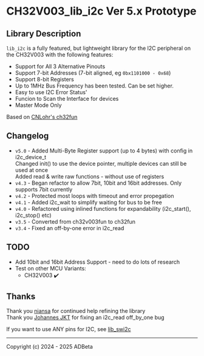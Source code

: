 # CH32V003_lib_i2c          Ver 5.x Prototype

## Library Description
`lib_i2c` is a fully featured, but lightweight library for the I2C peripheral
on the CH32V003 with the following features:
* Support for All 3 Alternative Pinouts
* Support 7-bit Addresses (7-bit aligned, eg `0bx1101000 - 0x68`)
* Support 8-bit Registers
* Up to 1MHz Bus Frequency has been tested. Can be set higher.
* Easy to use I2C Error Status'
* Funcion to Scan the Interface for devices
* Master Mode Only

Based on [CNLohr's ch32fun](https://github.com/cnlohr/ch32fun)


## Changelog
* `v5.0` - Added Multi-Byte Register support (up to 4 bytes) with config in i2c_device_t  
           Changed init() to use the device pointer, multiple devices can still be used at once  
           Added read & write raw functions - without use of registers
* `v4.3` - Began refactor to allow 7bit, 10bit and 16bit addresses. Only supports 7bit currently
* `v4.2` - Protected most loops with timeout and error propegation
* `v4.1` - Added i2c_wait to simplify waiting for bus to be free
* `v4.0` - Refactored using inlined functions for expandability (i2c_start(), i2c_stop() etc)
* `v3.5` - Converted from ch32v003fun to ch32fun
* `v3.4` - Fixed an off-by-one error in i2c_read


## TODO
* Add 10bit and 16bit Address Support - need to do lots of research
* Test on other MCU Variants:
	* CH32V003 ✔️


## Thanks
Thank you [niansa](https://github.com/niansa) for continued help refining the library  
Thank you [Johannes JKT](https://github.com/DeadBugEngineering) for fixing an i2c_read off_by_one bug  

If you want to use ANY pins for I2C, see [lib_swi2c](https://github.com/ADBeta/CH32Vxxx_lib_swi2c)

----
Copyright (c) 2024 - 2025 ADBeta
